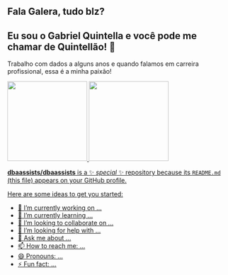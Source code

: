 ## Fala Galera, tudo blz? 

## Eu sou o Gabriel Quintella e você pode me chamar de Quintellão! 👋

Trabalho com dados a alguns anos e quando falamos em carreira profissional, essa é a minha paixão! 

<div>
<a href="https://github.com/dbaassists">
<img height="180em" src="https://github-readme-stats.vercel.app/api?username=dbaassists&theme=nord&show_icons=true&include_all_commits=true&count_private=true"/>
<img height="180em" src="https://github-readme-stats.vercel.app/api/top-langs?username=dbaassists&layot=compact&langs_count=16&theme=nord"/>
</div>

**dbaassists/dbaassists** is a ✨ _special_ ✨ repository because its `README.md` (this file) appears on your GitHub profile.

Here are some ideas to get you started:

- 🔭 I’m currently working on ...
- 🌱 I’m currently learning ...
- 👯 I’m looking to collaborate on ...
- 🤔 I’m looking for help with ...
- 💬 Ask me about ...
- 📫 How to reach me: ...
- 😄 Pronouns: ...
- ⚡ Fun fact: ...


